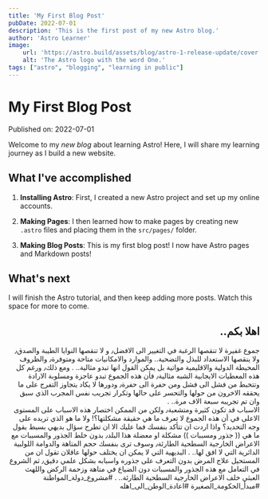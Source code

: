 ```yaml
---
title: 'My First Blog Post'
pubDate: 2022-07-01
description: 'This is the first post of my new Astro blog.'
author: 'Astro Learner'
image:
    url: 'https://astro.build/assets/blog/astro-1-release-update/cover.jpeg' 
    alt: 'The Astro logo with the word One.'
tags: ["astro", "blogging", "learning in public"]
---
```

# My First Blog Post

Published on: 2022-07-01

Welcome to my _new blog_ about learning Astro! Here, I will share my learning journey as I build a new website.

## What I've accomplished

1. **Installing Astro**: First, I created a new Astro project and set up my online accounts.

2. **Making Pages**: I then learned how to make pages by creating new `.astro` files and placing them in the `src/pages/` folder.

3. **Making Blog Posts**: This is my first blog post! I now have Astro pages and Markdown posts!

## What's next

I will finish the Astro tutorial, and then keep adding more posts. Watch this space for more to come.

<div dir="rtl">

## اهلا بكم..

جموع غفيرة لا تنقصها الرغبة في التغيير الى الافضل٫ 
و لا تنقصها النوايا الطيبة والصدق٫ 
ولا ينقصها الاستعداد للبذل والتضحية..
والموارد والامكانيات متاحة ومتوفرة٫ 
والظروف المحيطة الدولية والاقليمية مواتية بل يمكن القول انها تبدو مثالية..
.
ومع ذلك٫ ورغم كل هذه المعطيات الايجابية الشبه مثالية٫ فأن هذه الجموع تبدو عاجزة ومسلوبة الارادة وتتخبط من فشل الى فشل ومن حفرة الى حفرة٫ ودورها لا يكاد يتجاوز التفرج على ما يحققه الاخرون من حولها والتحسر على حالها وتكرار تجريب نفس المجرب الذي سبق وان تم تجريبه سبعة الاف مرة..
.   
الاسباب قد تكون كثيرة ومتشعبة٫ ولكن من الممكن اختصار هذه الاسباب على المستوى الاعلى في أن هذه الجموع لا تعرف ما هي حقيقة مشكلتها؟! ولا ما هو الذي تريده على وجه التحديد؟ واذا اردت ان تتأكد بنفسك فما عليك الا ان تطرح سؤال بديهي بسيط يقول ما هي (( جذور ومسببات )) مشكلة او معضلة هذا البلد٫ بدون خلط الجذور والمسببات مع الاعراض الخارجية السطحية الطارئة٫ وسوف ترى بنفسك حجم المتاهة والدوامة اللولبية الدائرية التي لا افق لها..
.
البديهية التي لا يمكن ان يختلف حولها عاقلان تقول ان من المستحيل علاج المرض بدون التعرف على جذوره واسبابه بشكل علمي دقيق٫ ثم الشروع في التعامل مع هذه الجذور والمسببات دون الضياع في متاهة وزحمة الركض واللهث العبثي خلف الاعراض الخارجية السطحية الطارئة..
.
#مشروع_دولة_المواطنة
#مبدأ_الحكومة_الصغيرة
#اعادة_الوطن_الى_اهله

</div>